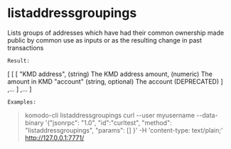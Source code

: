 # listaddressgroupings

Lists groups of addresses which have had their common ownership
made public by common use as inputs or as the resulting change
in past transactions

```
Result:
```
[
  [
    [
      "KMD address",     (string) The KMD address
      amount,                 (numeric) The amount in KMD
      "account"             (string, optional) The account (DEPRECATED)
    ]
    ,...
  ]
  ,...
]


```
Examples:
```
> komodo-cli listaddressgroupings 
> curl --user myusername --data-binary '{"jsonrpc": "1.0", "id":"curltest", "method": "listaddressgroupings", "params": [] }' -H 'content-type: text/plain;' http://127.0.0.1:7771/
```

